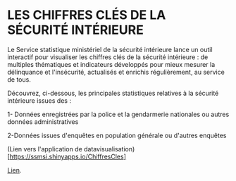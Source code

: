 # LES CHIFFRES CLÉS DE LA SÉCURITÉ INTÉRIEURE
Le Service statistique ministériel de la sécurité intérieure lance un outil interactif pour visualiser les chiffres clés de la sécurité intérieure : de multiples thématiques et indicateurs développés pour mieux mesurer la délinquance et l'insécurité, actualisés et enrichis régulièrement, au service de tous.

Découvrez, ci-dessous, les principales statistiques relatives à la sécurité intérieure issues des : 

1- Données enregistrées par la police et la gendarmerie nationales ou autres données administratives

2-Données issues d'enquêtes en population générale ou d'autres enquêtes

(Lien vers l'application de datavisualisation)[https://ssmsi.shinyapps.io/ChiffresCles]

[Lien](https://example.com/ "titre de lien optionnel").
